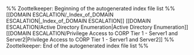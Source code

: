 %% Zoottelkeeper: Beginning of the autogenerated index file list  %%
 [[DOMAIN ESCALATION/_Index_of_DOMAIN ESCALATION|_Index_of_DOMAIN ESCALATION]]
 [[DOMAIN ESCALATION/Active Directory Enumeration|Active Directory Enumeration]]
 [[DOMAIN ESCALATION/Privilege Access to CORP Tier 1 - Server1 and Server2|Privilege Access to CORP Tier 1 - Server1 and Server2]]
%% Zoottelkeeper: End of the autogenerated index file list  %%
